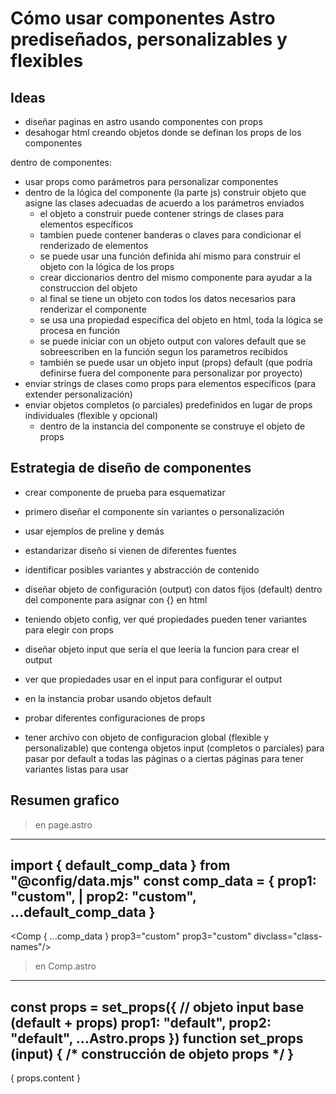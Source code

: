 
# Cómo usar componentes Astro prediseñados, personalizables y flexibles

## Ideas

- diseñar paginas en astro usando componentes con props
- desahogar html creando objetos donde se definan los props de los componentes

dentro de componentes:
- usar props como parámetros para personalizar componentes
- dentro de la lógica del componente (la parte js) construir objeto que asigne las clases adecuadas de acuerdo a los parámetros enviados 
	- el objeto a construir puede contener strings de clases para elementos específicos
	- tambien puede contener banderas o claves para condicionar el renderizado de elementos
	- se puede usar una función definida ahí mismo para construir el objeto con la lógica de los props
	- crear diccionarios dentro del mismo componente para ayudar a la construccion del objeto
	- al final se tiene un objeto con todos los datos necesarios para renderizar el componente
	- se usa una propiedad específica del objeto en html, toda la lógica se procesa en función
	- se puede iniciar con un objeto output con valores default que se sobreescriben en la función segun los parametros recibidos
	- también se puede usar un objeto input (props) default (que podría definirse fuera del componente para personalizar por proyecto)
- enviar strings de clases como props para elementos específicos (para extender personalización)
- enviar objetos completos (o parciales) predefinidos en lugar de props individuales (flexible y opcional)
	- dentro de la instancia del componente se construye el objeto de props


## Estrategia de diseño de componentes

- crear componente de prueba para esquematizar

- primero diseñar el componente sin variantes o personalización
- usar ejemplos de preline y demás
- estandarizar diseño si vienen de diferentes fuentes

- identificar posibles variantes y abstracción de contenido
- diseñar objeto de configuración (output) con datos fijos (default) dentro del componente para asignar con {} en html
- teniendo objeto config, ver qué propiedades pueden tener variantes para elegir con props 
- diseñar objeto input que sería el que leería la funcion para crear el output
- ver que propiedades usar en el input para configurar el output
- en la instancia probar usando objetos default
- probar diferentes configuraciones de props
- tener archivo con objeto de configuracion global (flexible y personalizable) que contenga objetos input (completos o parciales) para pasar por default a todas las páginas o a ciertas páginas para tener variantes listas para usar


## Resumen grafico

> en page.astro
---
import { default_comp_data } from "@config/data.mjs"
const comp_data = {
	prop1: "custom", |
	prop2: "custom", 
	...default_comp_data
	}
---
<Comp { ...comp_data } prop3="custom" prop3="custom" divclass="class-names"/>


> en Comp.astro
---
const props = set_props({ // objeto input base (default + props)
	prop1: "default", 
	prop2: "default", 
	...Astro.props 
})
function set_props (input) { 
	/* construcción de objeto props */
	}
---
<div {...props}>{ props.content }</div>
